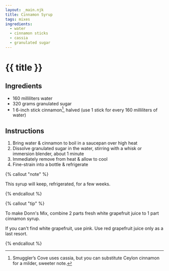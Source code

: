 ```yaml
---
layout: _main.njk
title: Cinnamon Syrup
tags: mixes
ingredients:
  - water
  - cinnamon sticks
  - cassia
  - granulated sugar
---
```


<!-- markdownlint-disable MD025 -->
# {{ title }}
<!-- markdownlint-disable MD025 -->

## Ingredients

* 160 milliliters water
* 320 grams granulated sugar
* 1 6-inch stick cinnamon[^1], halved (use 1 stick for every 160 milliliters of water)

[^1]: Smuggler’s Cove uses cassia, but you can substitute Ceylon cinnamon for a milder, sweeter note.

## Instructions

1. Bring water & cinnamon to boil in a saucepan over high heat
2. Dissolve granulated sugar in the water, stirring with a whisk or immersion blender, about 1 minute
3. Immediately remove from heat & allow to cool
4. Fine-strain into a bottle & refrigerate

<!-- markdownlint-disable MD012 -->
{% callout "note" %}
<!-- markdownlint-enable MD012 -->

  This syrup will keep, refrigerated, for a few weeks.

{% endcallout %}

<!-- markdownlint-disable MD012 -->
{% callout "tip" %}
<!-- markdownlint-enable MD012 -->

  To make Donn's Mix, combine 2 parts fresh white grapefruit juice to 1 part cinnamon syrup.

  If you can't find white grapefruit, use pink. Use red grapefruit juice only as a last resort.

{% endcallout %}
